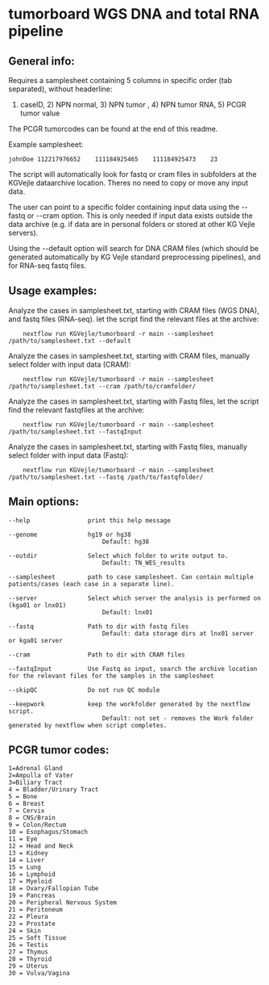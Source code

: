 # tumorboard WGS DNA and total RNA pipeline


## General info:
Requires a samplesheet containing 5 columns in specific order (tab separated), without headerline:
1) caseID, 2) NPN normal, 3) NPN tumor , 4) NPN tumor RNA, 5) PCGR tumor value


The PCGR tumorcodes can be found at the end of this readme.

Example samplesheet:

    johnDoe 112217976652	111184925465	111184925473    23

The script will automatically look for fastq or cram files in subfolders at the KGVejle dataarchive location. Theres no need to copy or move any input data.

The user can point to a specific folder containing input data using the --fastq or --cram option. 
This is only needed if input data exists outside the data archive (e.g. if data are in personal folders or stored at other KG Vejle servers).

Using the --default option will search for DNA CRAM files (which should be generated automatically by KG Vejle standard preprocessing pipelines), and for RNA-seq fastq files.


## Usage examples:

Analyze the cases in samplesheet.txt, starting with CRAM files (WGS DNA), and fastq files (RNA-seq). let the script find the relevant files at the archive:

        nextflow run KGVejle/tumorboard -r main --samplesheet /path/to/samplesheet.txt --default

Analyze the cases in samplesheet.txt, starting with CRAM files, manually select folder with input data (CRAM):

        nextflow run KGVejle/tumorboard -r main --samplesheet /path/to/samplesheet.txt --cram /path/to/cramfolder/

Analyze the cases in samplesheet.txt, starting with Fastq files, let the script find the relevant fastqfiles at the archive:

        nextflow run KGVejle/tumorboard -r main --samplesheet /path/to/samplesheet.txt --fastqInput

Analyze the cases in samplesheet.txt, starting with Fastq files, manually select folder with input data (Fastq):

        nextflow run KGVejle/tumorboard -r main --samplesheet /path/to/samplesheet.txt --fastq /path/to/fastqfolder/



## Main options:

    --help                print this help message
    
    --genome              hg19 or hg38
                              Default: hg38
  
    --outdir              Select which folder to write output to.
                              Default: TN_WES_results
  
    --samplesheet         path to case samplesheet. Can contain multiple patients/cases (each case in a separate line). 
  
    --server              Select which server the analysis is performed on (kga01 or lnx01)
                              Default: lnx01
  
    --fastq               Path to dir with fastq files
                              Default: data storage dirs at lnx01 server or kga01 server
  
    --cram                Path to dir with CRAM files
  
    --fastqInput          Use Fastq as input, search the archive location for the relevant files for the samples in the samplesheet

    --skipQC              Do not run QC module

    --keepwork            keep the workfolder generated by the nextflow script.
                              Default: not set - removes the Work folder generated by nextflow when script completes.

        
## PCGR tumor codes:
    1=Adrenal Gland
    2=Ampulla of Vater
    3=Biliary Tract
    4 = Bladder/Urinary Tract
    5 = Bone
    6 = Breast
    7 = Cervix
    8 = CNS/Brain
    9 = Colon/Rectum
    10 = Esophagus/Stomach
    11 = Eye
    12 = Head and Neck
    13 = Kidney
    14 = Liver
    15 = Lung
    16 = Lymphoid
    17 = Myeloid
    18 = Ovary/Fallopian Tube
    19 = Pancreas
    20 = Peripheral Nervous System
    21 = Peritoneum
    22 = Pleura
    23 = Prostate
    24 = Skin
    25 = Soft Tissue
    26 = Testis
    27 = Thymus
    28 = Thyroid
    29 = Uterus
    30 = Vulva/Vagina

